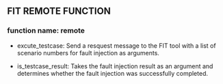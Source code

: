 ## FIT REMOTE FUNCTION

### function name: remote

- excute_testcase: Send a resquest message to the FIT tool with a list of scenario numbers for fault injection as arguments. 

- is_testcase_result: Takes the fault injection result as an argument and determines whether the fault injection was successfully completed.

